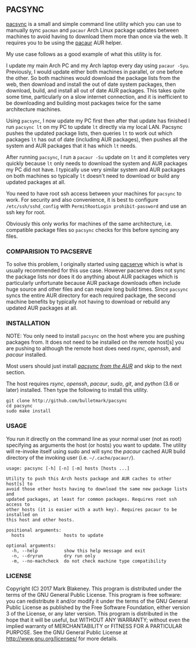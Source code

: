 ## PACSYNC

[pacsync](http://github.com/bulletmark/pacsync) is a small and simple
command line utility which you can use to manually sync `pacman` and
`pacaur` Arch Linux package updates between machines to avoid having to
download them more than once via the web. It requires you to be using
the [pacaur](https://aur.archlinux.org/packages/pacaur/) AUR helper.

My use case follows as a good example of what this utility is for.

I update my main Arch PC and my Arch laptop every day using `pacaur -Syu`.
Previously, I would update either both machines in parallel, or one before the
other. So both machines would download the package lists from the web,
then download and install the out of date system packages, then
download, build, and install all out of date AUR packages. This takes
quite some time, particularly on a slow internet connection, and it is
inefficient to be downloading and building most packages twice for the
same architecture machines.

Using `pacsync`, I now update my PC first then after that update has
finished I run `pacsync lt` on my PC to update `lt` directly via my
local LAN. Pacsync pushes the updated package lists, then queries `lt`
to work out which packages `lt` has out of date (including AUR
packages), then pushes all the system and AUR packages that it has which
`lt` needs.

After running `pacsync`, I run a `pacaur -Su` update on `lt` and it
completes very quickly because `lt` only needs to download the system
and AUR packages my PC did not have. I typically use very similar system
and AUR packages on both machines so typically `lt` doesn't need to
download or build any updated packages at all.

You need to have root ssh access between your machines for
`pacsync` to work. For security and also convenience, it is best to
configure `/etc/ssh/sshd_config` with `PermitRootLogin
prohibit-password` and use an ssh key for root.

Obviously this only works for machines of the same architecture, i.e.
compatible package files so `pacsync` checks for this before syncing any
files.

### COMPARISION TO PACSERVE

To solve this problem, I originally started using
[pacserve](https://aur.archlinux.org/packages/pacserve/) which is what
is usually recommended for this use case. However pacserve does not sync
the package lists nor does it do anything about AUR packages which is
particularly unfortunate because AUR package downloads often include
huge source and other files and can require long build times. Since
`pacsync` syncs the entire AUR directory for each required package, the
second machine benefits by typically not having to download or rebuild
any updated AUR packages at all.

### INSTALLATION

NOTE: You only need to install `pacsync` on the host where you are pushing
packages from. It does not need to be installed on the remote host[s]
you are pushing to although the remote host does need _rsync_, _openssh_,
and _pacaur_ installed.

Most users should just install
[_pacsync from the AUR_](https://aur.archlinux.org/packages/pacsync/) and
skip to the next section.

The host requires _rsync_, _openssh_, _pacaur_, _sudo_, _git_, and
_python_ (3.6 or later) installed. Then type the following to install
this utility.

    git clone http://github.com/bulletmark/pacsync
    cd pacsync
    sudo make install

### USAGE

You run it directly on the command line as your normal user (not as
root) specifying as arguments the host (or hosts) you want to update.
The utility will re-invoke itself using sudo and will sync the _pacaur_
cached AUR build directory of the invoking user (i.e.
`~/.cache/pacaur/`).

````
usage: pacsync [-h] [-n] [-m] hosts [hosts ...]

Utility to push this Arch hosts package and AUR caches to other host[s] to
avoid those other hosts having to download the same new package lists and
updated packages, at least for common packages. Requires root ssh access to
other hosts (it is easier with a auth key). Requires pacaur to be installed on
this host and other hosts.

positional arguments:
  hosts               hosts to update

optional arguments:
  -h, --help          show this help message and exit
  -n, --dryrun        dry run only
  -m, --no-machcheck  do not check machine type compatibility
````

### LICENSE

Copyright (C) 2017 Mark Blakeney. This program is distributed under the
terms of the GNU General Public License.
This program is free software: you can redistribute it and/or modify it
under the terms of the GNU General Public License as published by the
Free Software Foundation, either version 3 of the License, or any later
version.
This program is distributed in the hope that it will be useful, but
WITHOUT ANY WARRANTY; without even the implied warranty of
MERCHANTABILITY or FITNESS FOR A PARTICULAR PURPOSE. See the GNU General
Public License at <http://www.gnu.org/licenses/> for more details.
